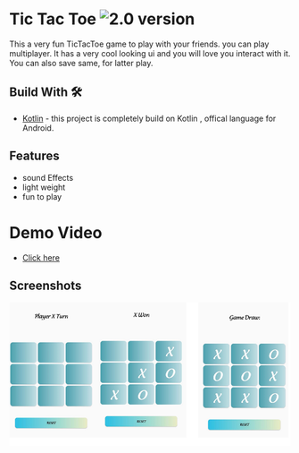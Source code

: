 
# Tic Tac Toe ![2.0 version](https://img.shields.io/badge/version-2.0-blue)

This a very fun TicTacToe game to play with your friends.
you can play multiplayer. It has a very cool looking ui and you will love you interact with it.
You can also save same, for latter play.





## Build With 🛠
- [Kotlin](https://developer.android.com/kotlin?gclid=CjwKCAjwtp2bBhAGEiwAOZZTuKUUhuNuUZGmTdQaiCrx0o2akx15myIQ2e4sHWPNdydKDk9LoWQYRBoCGAsQAvD_BwE&gclsrc=aw.ds) - this project is completely build on Kotlin , offical language for Android.
## Features
- sound Effects
- light weight 
- fun to play

# Demo Video
- [Click here](https://drive.google.com/file/d/1azY4XlEAb8FgbOvFqe8er8LTsrQBXCIS/view?usp=share_link)

## Screenshots

![App Screenshot](https://github.com/binitrajshah7/Tic-Tac-Toe/blob/main/Screenshots/ss.png)

